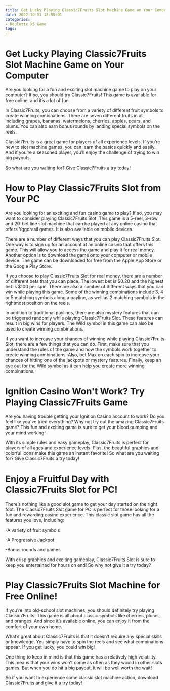 ```yaml
---
title: Get Lucky Playing Classic7Fruits Slot Machine Game on Your Computer
date: 2022-10-31 18:55:01
categories:
- Roulette X5 Game
tags:
---
```



#  Get Lucky Playing Classic7Fruits Slot Machine Game on Your Computer

Are you looking for a fun and exciting slot machine game to play on your computer? If so, you should try Classic7Fruits! This game is available for free online, and it’s a lot of fun.

In Classic7Fruits, you can choose from a variety of different fruit symbols to create winning combinations. There are seven different fruits in all, including grapes, bananas, watermelons, cherries, apples, pears, and plums. You can also earn bonus rounds by landing special symbols on the reels.

 Classic7Fruits is a great game for players of all experience levels. If you’re new to slot machine games, you can learn the basics quickly and easily. And if you’re a seasoned player, you’ll enjoy the challenge of trying to win big payouts.

So what are you waiting for? Give Classic7Fruits a try today!

#  How to Play Classic7Fruits Slot from Your PC

Are you looking for an exciting and fun casino game to play? If so, you may want to consider playing Classic7Fruits Slot. This game is a 5-reel, 3-row and 20-bet line slot machine that can be played at any online casino that offers Yggdrasil games. It is also available on mobile devices.

There are a number of different ways that you can play Classic7Fruits Slot. One way is to sign up for an account at an online casino that offers this game. This will allow you to access the game and play it for real money. Another option is to download the game onto your computer or mobile device. The game can be downloaded for free from the Apple App Store or the Google Play Store.

If you choose to play Classic7Fruits Slot for real money, there are a number of different bets that you can place. The lowest bet is $0.20 and the highest bet is $100 per spin. There are also a number of different ways that you can win while playing this game. Some of the winning combinations include 3, 4 or 5 matching symbols along a payline, as well as 2 matching symbols in the rightmost position on the reels.

In addition to traditional paylines, there are also mystery features that can be triggered randomly while playing Classic7Fruits Slot. These features can result in big wins for players. The Wild symbol in this game can also be used to create winning combinations.

If you want to increase your chances of winning while playing Classic7Fruits Slot, there are a few things that you can do. First, make sure that you understand the rules of the game and how the symbols work together to create winning combinations. Also, bet Max on each spin to increase your chances of hitting one of the jackpots or mystery features. Finally, keep an eye out for the Wild symbol as it can help you create more winning combinations.

#  Ignition Casino Won't Work? Try Playing Classic7Fruits Game

Are you having trouble getting your Ignition Casino account to work? Do you feel like you've tried everything? Why not try out the amazing Classic7Fruits game? This fun and exciting game is sure to get your blood pumping and your mind working!

With its simple rules and easy gameplay, Classic7Fruits is perfect for players of all ages and experience levels. Plus, the beautiful graphics and colorful icons make this game an instant favorite! So what are you waiting for? Give Classic7Fruits a try today!

#  Enjoy a Fruitful Day with Classic7Fruits Slot for PC!

There’s nothing like a good slot game to get your day started on the right foot. The Classic7Fruits Slot game for PC is perfect for those looking for a fun and rewarding casino experience. This classic slot game has all the features you love, including:

-A variety of fruit symbols

-A Progressive Jackpot

-Bonus rounds and games

With crisp graphics and exciting gameplay, Classic7Fruits Slot is sure to keep you entertained for hours on end! So why not give it a try today?

#  Play Classic7Fruits Slot Machine for Free Online!

If you’re into old-school slot machines, you should definitely try playing Classic7Fruits. This game is all about classic symbols like cherries, plums, and oranges. And since it’s available online, you can enjoy it from the comfort of your own home.

What’s great about Classic7Fruits is that it doesn’t require any special skills or knowledge. You simply have to spin the reels and see what combinations appear. If you get lucky, you could win big!

One thing to keep in mind is that this game has a relatively high volatility. This means that your wins won’t come as often as they would in other slots games. But when you do hit a big payout, it will be well worth the wait!

So if you want to experience some classic slot machine action, download Classic7Fruits and give it a try today!